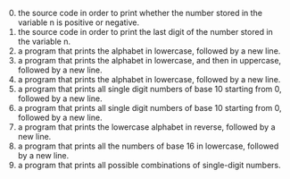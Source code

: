 0. the source code in order to print whether the number stored in the variable n is positive or negative.
1. the source code in order to print the last digit of the number stored in the variable n.
2. a program that prints the alphabet in lowercase, followed by a new line.
3. a program that prints the alphabet in lowercase, and then in uppercase, followed by a new line.
4. a program that prints the alphabet in lowercase, followed by a new line.
5. a program that prints all single digit numbers of base 10 starting from 0, followed by a new line.
6. a program that prints all single digit numbers of base 10 starting from 0, followed by a new line.
7.  a program that prints the lowercase alphabet in reverse, followed by a new line.
8. a program that prints all the numbers of base 16 in lowercase, followed by a new line.
9. a program that prints all possible combinations of single-digit numbers.
